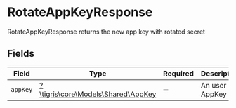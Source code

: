 # RotateAppKeyResponse

RotateAppKeyResponse returns the new app key with rotated secret


## Fields

| Field                                                               | Type                                                                | Required                                                            | Description                                                         |
| ------------------------------------------------------------------- | ------------------------------------------------------------------- | ------------------------------------------------------------------- | ------------------------------------------------------------------- |
| `appKey`                                                            | [?\tigris\core\Models\Shared\AppKey](../../Models/Shared/AppKey.md) | :heavy_minus_sign:                                                  | An user AppKey                                                      |